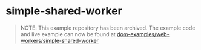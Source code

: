 # simple-shared-worker

> NOTE: This example repository has been archived. The example code and live example can now be found at [dom-examples/web-workers/simple-shared-worker](https://github.com/mdn/dom-examples/tree/main/web-workers/simple-shared-worker)

